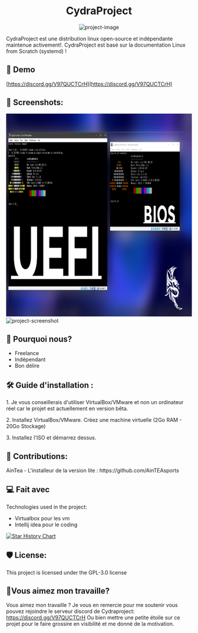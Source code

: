 <h1 align="center" id="title">CydraProject</h1>

<p align="center"><img src="https://raw.githubusercontent.com/acth2/CydraProject/main/imgs/test.png" alt="project-image"></p>

<p id="description">CydraProject est une distribution linux open-source et indépendante maintenue activement!. CydraProject est basé sur la documentation Linux from Scratch (systemd) !</p>

<h2>🚀 Demo</h2>

[https://discord.gg/V97QUCTCrH](https://discord.gg/V97QUCTCrH)

<h2>🎥 Screenshots:</h2>


<img src="https://raw.githubusercontent.com/acth2/acth2.github.io/main/UEFIvsBIOS.PNG" alt="project-screenshot" width="1920" height="550/">
<img src="https://raw.githubusercontent.com/acth2/CydraProject/refs/heads/main/imgs/comboiguess.png" alt="project-screenshot" width="800" height="300/">

<h2>🧐 Pourquoi nous?</h2>


*   Freelance
*   Indépendant
*   Bon délire

<h2>🛠️ Guide d'installation :</h2>

<p>1. Je vous conseillerais d'utiliser VirtualBox/VMware et non un ordinateur réel car le projet est actuellement en version bêta.</p>

<p>2. Installez VirtualBox/VMware. Créez une machine virtuelle (2Go RAM - 20Go Stockage)</p>

<p>3. Installez l'ISO et démarrez dessus.</p>

<h2>🍰 Contributions:</h2>

<p>AinTea - L'installeur de la version lite : https://github.com/AinTEAsports</p>
  
  
<h2>💻 Fait avec</h2>

Technologies used in the project:

*   Virtualbox pour les vm
*   Intellij idea pour le coding


[![Star History Chart](https://api.star-history.com/svg?repos=acth2/CydraProject&type=Date)](https://star-history.com/#acth2/CydraProject&Date)

<h2>🛡️ License:</h2>

This project is licensed under the GPL-3.0 license

<h2>💖Vous aimez mon travaille?</h2>

Vous aimez mon travaille ? Je vous en remercie pour me soutenir vous pouvez rejoindre le serveur discord de Cydraproject: https://discord.gg/V97QUCTCrH
Ou bien mettre une petite étoile sur ce projet pour le faire grossire en visibilité et me donné de la motivation.
